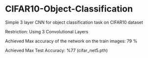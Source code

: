 # CIFAR10-Object-Classification

Simple 3 layer CNN for object classification task on CIFAR10 dataset

Restriction: Using 3 Convolutional Layers

Achieved Max accuracy of the network on the train images: 79 %

Achieved Max Test Accuracy: %77 (cifar_net5.pth)

